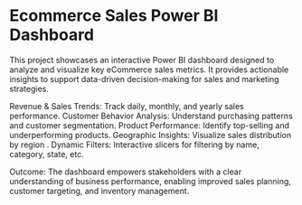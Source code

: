 # Ecommerce Sales Power BI Dashboard
This project showcases an interactive Power BI dashboard designed to analyze and visualize key eCommerce sales metrics. It provides actionable insights to support data-driven decision-making for sales and marketing strategies.

Revenue & Sales Trends: Track daily, monthly, and yearly sales performance.
Customer Behavior Analysis: Understand purchasing patterns and customer segmentation.
Product Performance: Identify top-selling and underperforming products.
Geographic Insights: Visualize sales distribution by region .
Dynamic Filters: Interactive slicers for filtering by name, category, state, etc.

Outcome:
The dashboard empowers stakeholders with a clear understanding of business performance, enabling improved sales planning, customer targeting, and inventory management.

